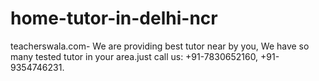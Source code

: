 # home-tutor-in-delhi-ncr
teacherswala.com- We are providing best tutor near by you, We have so many tested tutor in your area.just call us: +91-7830652160, +91-9354746231.

